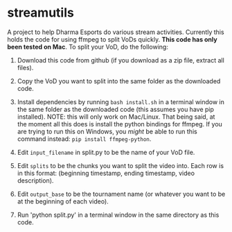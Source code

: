 # streamutils

A project to help Dharma Esports do various stream activities. Currently this holds the code for using ffmpeg to split VoDs quickly. **This code has only been tested on Mac**. To split your VoD, do the following:

1. Download this code from github (if you download as a zip file, extract all files).

1. Copy the VoD you want to split into the same folder as the downloaded code.

1. Install dependencies by running `bash install.sh` in a terminal window in the same folder as the downloaded code (this assumes you have pip installed). NOTE: this will only work on Mac/Linux. That being said, at the moment all this does is install the python bindings for ffmpeg. If you are trying to run this on Windows, you _might_ be able to run this command instead: `pip install ffmpeg-python`.

1. Edit `input_filename` in split.py to be the name of your VoD file.

1. Edit `splits` to be the chunks you want to split the video into. Each row is in this format: (beginning timestamp, ending timestamp, video description).

1. Edit `output_base` to be the tournament name (or whatever you want to be at the beginning of each video).

1. Run 'python split.py' in a terminal window in the same directory as this code.